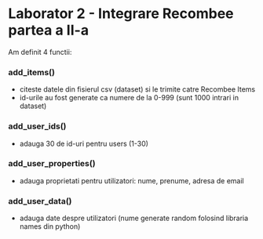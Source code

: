 # Laborator 2 - Integrare Recombee partea a II-a

Am definit 4 functii:

### add_items()

-   citeste datele din fisierul csv (dataset) si le trimite catre Recombee Items
-   id-urile au fost generate ca numere de la 0-999 (sunt 1000 intrari in dataset)

### add_user_ids()

-   adauga 30 de id-uri pentru users (1-30)

### add_user_properties()

-   adauga proprietati pentru utilizatori: nume, prenume, adresa de email

### add_user_data()

-   adauga date despre utilizatori (nume generate random folosind libraria names din python)
